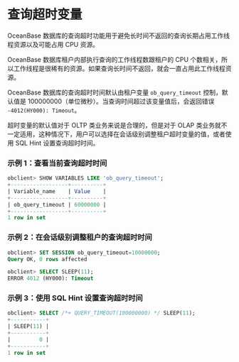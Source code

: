 # 查询超时变量

OceanBase 数据库的查询超时功能用于避免长时间不返回的查询长期占用工作线程资源以及可能占用 CPU 资源。

OceanBase 数据库租户内部执行查询的工作线程数跟租户的 CPU 个数相关，所以工作线程是很稀有的资源。如果查询长时间不返回，就会一直占用此工作线程资源。

OceanBase 数据库的查询超时时间默认由租户变量 `ob_query_timeout` 控制，默认值是 100000000（单位微秒）。当查询时间超过该变量值后，会返回错误 `-4012(HY000): Timeout`。

超时变量的默认值对于 OLTP 类业务来说是合理的，但是对于 OLAP 类业务就不一定适用，这种情况下，用户可以选择在会话级别调整租户超时变量的值，或者使用 SQL Hint 设置查询超时时间。

### 示例 1：查看当前查询超时时间

```sql
obclient> SHOW VARIABLES LIKE 'ob_query_timeout';
+------------------+----------+
| Variable_name    | Value    |
+------------------+----------+
| ob_query_timeout | 60000000 |
+------------------+----------+
1 row in set
```

### 示例 2：在会话级别调整租户的查询超时时间

```sql
obclient> SET SESSION ob_query_timeout=10000000;
Query OK, 0 rows affected 

obclient> SELECT SLEEP(11);
ERROR 4012 (HY000): Timeout
```

### 示例 3：使用 SQL Hint 设置查询超时时间

```sql
obclient> SELECT /*+ QUERY_TIMEOUT(100000000) */ SLEEP(11);
+-----------+
| SLEEP(11) |
+-----------+
|         0 |
+-----------+
1 row in set
```
